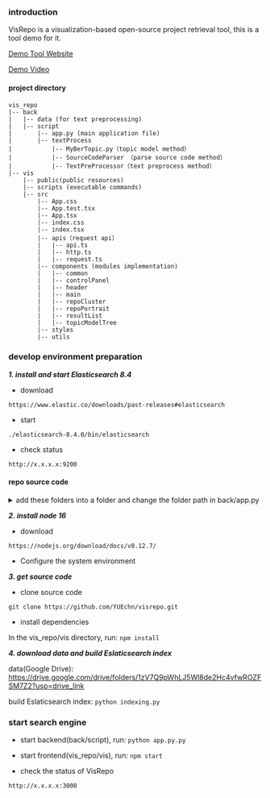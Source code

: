 ### introduction
VisRepo is a visualization-based open-source project retrieval tool, this is a tool demo for it.

[Demo Tool Website](http://122.51.117.54)

[Demo Video](https://youtu.be/-fqL8ngSmwQ)

#### project directory
```
vis_repo
|-- back
|   |-- data (for text preprocessing)
|   |-- script
|       |-- app.py (main application file)
|       |-- textProcess 
|           |-- MyBerTopic.py（topic model method）
|           |-- SourceCodeParser （parse source code method）
|           |-- TextPreProcessor（text preprocess method）
|-- vis
    |-- public(public resources)
    |-- scripts (executable commands)
    |-- src 
        |-- App.css
        |-- App.test.tsx
        |-- App.tsx
        |-- index.css
        |-- index.tsx
        |-- apis（request api）
        |   |-- api.ts
        |   |-- http.ts
        |   |-- request.ts
        |-- components (modules implementation)
        |   |-- common
        |   |-- controlPanel
        |   |-- header
        |   |-- main
        |   |-- repoCluster
        |   |-- repoPortrait
        |   |-- resultList
        |   |-- topicModelTree
        |-- styles
        |-- utils
```
### develop environment preparation
***1. install and start Elasticsearch 8.4***

- download

`https://www.elastic.co/downloads/past-releases#elasticsearch`

- start

`./elasticsearch-8.4.0/bin/elasticsearch`

- check status

`http://x.x.x.x:9200`

#### repo source code

<details>
<summary>add these folders into a folder and change the folder path in back/app.py</summary>

[60000-69999](https://pan.quark.cn/s/908cb145f453)
[20000-29999](https://pan.quark.cn/s/cd8b689d9bee)
[70000-79999](https://pan.quark.cn/s/4b5f5303ebc3)
[50000-59999](https://pan.quark.cn/s/3f77cf88805b)
[40000-49999](https://pan.quark.cn/s/73865f07cae6)
[30000-39999](https://pan.quark.cn/s/a91859f45c95)
[10000-19999](https://pan.quark.cn/s/a1709a6b2789)
[0-9999](https://pan.quark.cn/s/bfe8279394bd)

</details>

***2. install node 16***

- download

`https://nodejs.org/download/docs/v0.12.7/`

- Configure the system environment

***3. get source code***

- clone source code

`git clone https://github.com/YUEchn/visrepo.git`

- install dependencies

In the vis_repo/vis directory, run: `npm install`

***4. download data and build Eslaticsearch index***

data(Google Drive): https://drive.google.com/drive/folders/1zV7Q9pWhLJ5Wl8de2Hc4vfwROZFSM7Z2?usp=drive_link

build Eslaticsearch index: `python indexing.py`

### start search engine

- start backend(back/script), run: `python app.py.py`

- start frontend(vis_repo/vis), run: `npm start`

- check the status of VisRepo

`http://x.x.x.x:3000`
